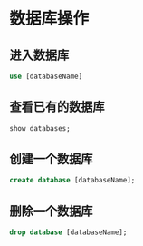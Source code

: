 ﻿# 数据库操作



## 进入数据库

```sql
use [databaseName]
```

## 查看已有的数据库

```sql
show databases;
```

## 创建一个数据库

```sql
create database [databaseName];
```

## 删除一个数据库

```sql
drop database [databaseName];
```

